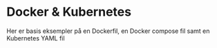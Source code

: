 # Docker & Kubernetes
Her er basis eksempler på en Dockerfil, en Docker compose fil samt en Kubernetes YAML fil
